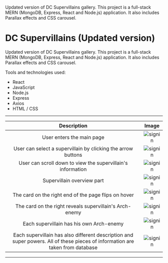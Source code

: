 Updated version of DC Supervillains gallery. This project is a full-stack MERN (MongoDB, Express, React and Node.js) application. It also includes Parallax effects and CSS carousel.

# DC Supervillains (Updated version)

Updated version of DC Supervillains gallery. This project is a full-stack MERN (MongoDB, Express, React and Node.js) application. It also includes Parallax effects and CSS carousel.

Tools and technologies used:

- React
- JavaScript
- Node.js
- Express
- Axios
- HTML / CSS

---

|                                                          Description                                                          |                   Image                    |
| :---------------------------------------------------------------------------------------------------------------------------: | :----------------------------------------: |
|                                                   User enters the main page                                                   | ![signin](public/images/readme_pics/1.png) |
|                                 User can select a supervillain by clicking the arrow buttons                                  | ![signin](public/images/readme_pics/2.png) |
|                                  User can scroll down to view the supervillain's information                                  | ![signin](public/images/readme_pics/3.png) |
|                                                  Supervillain overview part                                                   | ![signin](public/images/readme_pics/4.png) |
|                                     The card on the right end of the page flips on hover                                      | ![signin](public/images/readme_pics/5.png) |
|                                    The card on the right reveals supervillain's Arch-enemy                                    | ![signin](public/images/readme_pics/6.png) |
|                                           Each supervillain has his own Arch-enemy                                            | ![signin](public/images/readme_pics/7.png) |
| Each supervillain has also different description and super powers. All of these pieces of information are taken from database | ![signin](public/images/readme_pics/8.png) |

---
